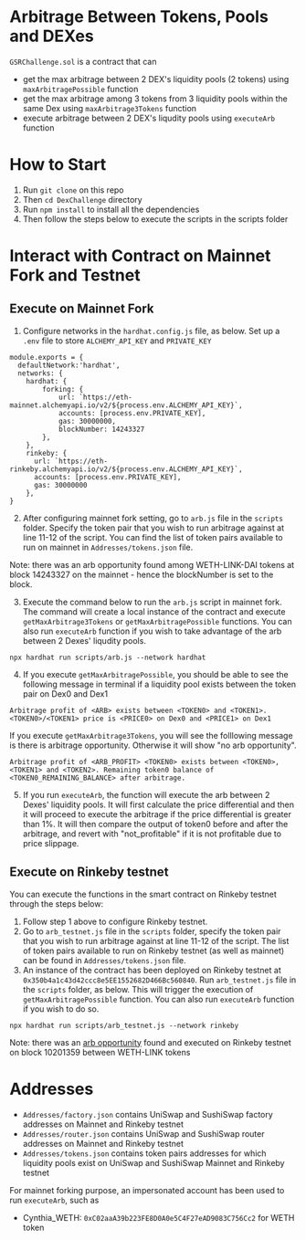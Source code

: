 # Arbitrage Between Tokens, Pools and DEXes
``GSRChallenge.sol`` is a contract that can 
* get the max arbitrage between 2 DEX's liquidity pools (2 tokens) using ``maxArbitragePossible`` function
* get the max arbitrage among 3 tokens from 3 liquidity pools within the same Dex using ``maxArbitrage3Tokens`` function
* execute arbitrage between 2 DEX's liqudity pools using `executeArb` function

# How to Start
1. Run ``git clone`` on this repo
2. Then ``cd DexChallenge`` directory
3. Run ``npm install`` to install all the dependencies
4. Then follow the steps below to execute the scripts in the scripts folder

# Interact with Contract on Mainnet Fork and Testnet
## Execute on Mainnet Fork
1. Configure networks in the ``hardhat.config.js`` file, as below. Set up a ``.env`` file to store ``ALCHEMY_API_KEY`` and ``PRIVATE_KEY``
```
module.exports = {
  defaultNetwork:'hardhat',
  networks: {
    hardhat: {
        forking: {
            url: `https://eth-mainnet.alchemyapi.io/v2/${process.env.ALCHEMY_API_KEY}`,
            accounts: [process.env.PRIVATE_KEY],
            gas: 30000000,
            blockNumber: 14243327
        },
    },
    rinkeby: {
      url: `https://eth-rinkeby.alchemyapi.io/v2/${process.env.ALCHEMY_API_KEY}`,
      accounts: [process.env.PRIVATE_KEY],
      gas: 30000000
    },
}
```
2. After configuring mainnet fork setting, go to ``arb.js`` file in the ``scripts`` folder. Specify the token pair that you wish to run arbitrage against at line 11-12 of the script. You can find the list of token pairs available to run on mainnet in ``Addresses/tokens.json`` file.

Note: there was an arb opportunity found among WETH-LINK-DAI tokens at block 14243327 on the mainnet - hence the blockNumber is set to the block.

3. Execute the command below to run the ``arb.js`` script in mainnet fork. The command will create a local instance of the contract and execute ``getMaxArbitrage3Tokens`` or ``getMaxArbitragePossible`` functions. You can also run ``executeArb`` function if you wish to take advantage of the arb between 2 Dexes' liqudity pools.
```
npx hardhat run scripts/arb.js --network hardhat
```

4. If you execute ``getMaxArbitragePossible``, you should be able to see the following message in terminal if a liquidity pool exists between the token pair on Dex0 and Dex1

```
Arbitrage profit of <ARB> exists between <TOKEN0> and <TOKEN1>. <TOKEN0>/<TOKEN1> price is <PRICE0> on Dex0 and <PRICE1> on Dex1
```
If you execute ``getMaxArbitrage3Tokens``, you will see the folllowing message is there is arbitrage opportunity. Otherwise it will show "no arb opportunity".
```
Arbitrage profit of <ARB_PROFIT> <TOKEN0> exists between <TOKEN0>, <TOKEN1> and <TOKEN2>. Remaining token0 balance of <TOKEN0_REMAINING_BALANCE> after arbitrage.
```

5. If you run ``executeArb``, the function will execute the arb between 2 Dexes' liquidity pools. It will first calculate the price differential and then it will proceed to execute the arbitrage if the price differential is greater than 1%. It will then compare the output of token0 before and after the arbitrage, and revert with "not_profitable" if it is not profitable due to price slippage.

## Execute on Rinkeby testnet
You can execute the functions in the smart contract on Rinkeby testnet through the steps below:
1. Follow step 1 above to configure Rinkeby testnet.
2. Go to ``arb_testnet.js`` file in the ``scripts`` folder, specify the token pair that you wish to run arbitrage against at line 11-12 of the script. The list of token pairs available to run on Rinkeby testnet (as well as mainnet) can be found in ``Addresses/tokens.json`` file. 
3. An instance of the contract has been deployed on Rinkeby testnet at ``0x350b4a1c43d42ccc8e5EE1552682D466Bc560840``. Run ``arb_testnet.js`` file in the ``scripts`` folder, as below. This will trigger the execution of ``getMaxArbitragePossible`` function. You can also run ``executeArb`` function if you wish to do so.
```
npx hardhat run scripts/arb_testnet.js --network rinkeby
```
Note: there was an [arb opportunity](https://rinkeby.etherscan.io/tx/0xbaab47951c0d1c28fdd80b0f5dba1cf0c57d303173d87a5f67474d2f68a6ee1e) found and executed on Rinkeby testnet on block 10201359 between WETH-LINK tokens 

# Addresses
* ``Addresses/factory.json`` contains UniSwap and SushiSwap factory addresses on Mainnet and Rinkeby testnet
* ``Addresses/router.json`` contains UniSwap and SushiSwap router addresses on Mainnet and Rinkeby testnet
* ``Addresses/tokens.json`` contains token pairs addresses for which liquidity pools exist on UniSwap and SushiSwap Mainnet and Rinkeby testnet

For mainnet forking purpose, an impersonated account has been used to run ``executeArb``, such as 
* Cynthia_WETH: ``0xC02aaA39b223FE8D0A0e5C4F27eAD9083C756Cc2`` for WETH token
